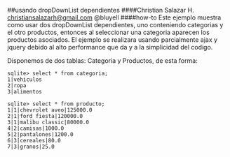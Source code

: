##usando dropDownList dependientes
####Christian Salazar H. <christiansalazarh@gmail.com> @bluyell
####how-to
Este ejemplo muestra como usar dos dropDownList dependientes, uno conteniendo categorias
y el otro productos, entonces al seleccionar una categoria aparecen los productos asociados. 
El ejemplo se realizara usando parcialmente ajax y jquery debido al alto performance que da y a
la simplicidad del codigo.

Disponemos de dos tablas: Categoria y Productos, de esta forma:

	sqlite> select * from categoria;
	1|vehiculos
	2|ropa
	3|alimentos

	sqlite> select * from producto;
	1|1|chevrolet aveo|125000.0
	2|1|ford fiesta|120000.0
	3|1|malibu classic|80000.0
	4|2|camisas|1000.0
	5|2|pantalones|1200.0
	6|3|cereales|80.0
	7|3|granos|25.0